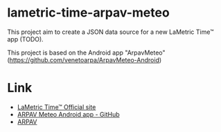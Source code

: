 # lametric-time-arpav-meteo

This project aim to create a JSON data source for a new LaMetric Time&trade; app (TODO).

This project is based on the Android app "ArpavMeteo" (https://github.com/venetoarpa/ArpavMeteo-Android)

# Link
- [LaMetric Time&trade; Official site](https://lametric.com/)
- [ARPAV Meteo Android app - GitHub](https://github.com/venetoarpa/ArpavMeteo-Android)
- [ARPAV](https://www.arpa.veneto.it)
